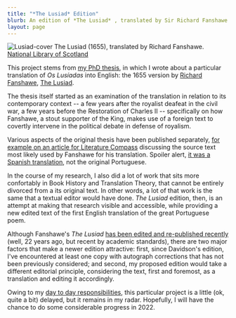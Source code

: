 ```yaml
---
title: "*The Lusiad* Edition"
blurb: An edition of *The Lusiad* , translated by Sir Richard Fanshawe in 1655.
layout: page
---
```

![Lusiad-cover]({{site.baseurl}}assets/img/Lusiad_NLS.jpg)
<span class="image-legend">The Lusiad (1655), translated by Richard Fanshawe. [National Library of Scotland](https://www.nls.uk/)</span>

This project stems from [my PhD thesis](https://www.base-search.net/Record/3a32fe09592554c4310e744693bda7e00f2f3ebc252d7735ad7a1f228c82e152), in which I wrote about a particular translation of *Os Lusíadas* into English: the 1655 version by [Richard Fanshawe](https://en.wikipedia.org/wiki/Sir_Richard_Fanshawe,_1st_Baronet), [The Lusiad](https://purl.pt/14655).

The thesis itself started as an examination of the translation in relation to its contemporary context -- a few years after the royalist deafeat in the civil war, a few years before the Restoration of Charles II -- specifically on how Fanshawe, a stout supporter of the King, makes use of a foreign text to covertly intervene in the political debate in defense of royalism.

Various aspects of the original thesis have been published separately, [for example on an article for Literature Compass](https://doi.org/10.1111/lic3.12387) discussing the source text most likely used by Fanshawe for his translation. Spoiler alert, [it was a Spanish translation](https://books.google.co.uk/books?id=c1GcNDdm7SoC&pg=PP5#v=onepage&q&f=false), not the original Portuguese.

In the course of my research, I also did a lot of work that sits more confortably in Book History and Translation Theory, that cannot be entirely divorced from a its original text. In other words, a lot of that work is the same that a textual editor would have done. *The Lusiad* edition, then, is an attempt at making that research visible and accessible, while providing a new edited text of the first English translation of the great Portuguese poem.

Although Fanshawe's *The Lusiad* [has been edited and re-published recently](https://www.oxfordscholarlyeditions.com/view/10.1093/actrade/9780198182993.book.1/actrade-9780198182993-book-1) (well, 22 years ago, but recent by academic standards), there are two major factors that make a newer edition attractive: first, since Davidson's edition, I've encountered at least one copy with autograph corrections that has not been previously considered; and second, my proposed edition would take a different editorial principle, considering the text, first and foremost, as a translation and editing it accordingly.

Owing to my [day to day responsibilities](https://tiagosousagarcia.co.uk/projects/projects.htm#atnu), this particular project is a little (ok, quite a bit) delayed, but it remains in my radar. Hopefully, I will have the chance to do some considerable progress in 2022.